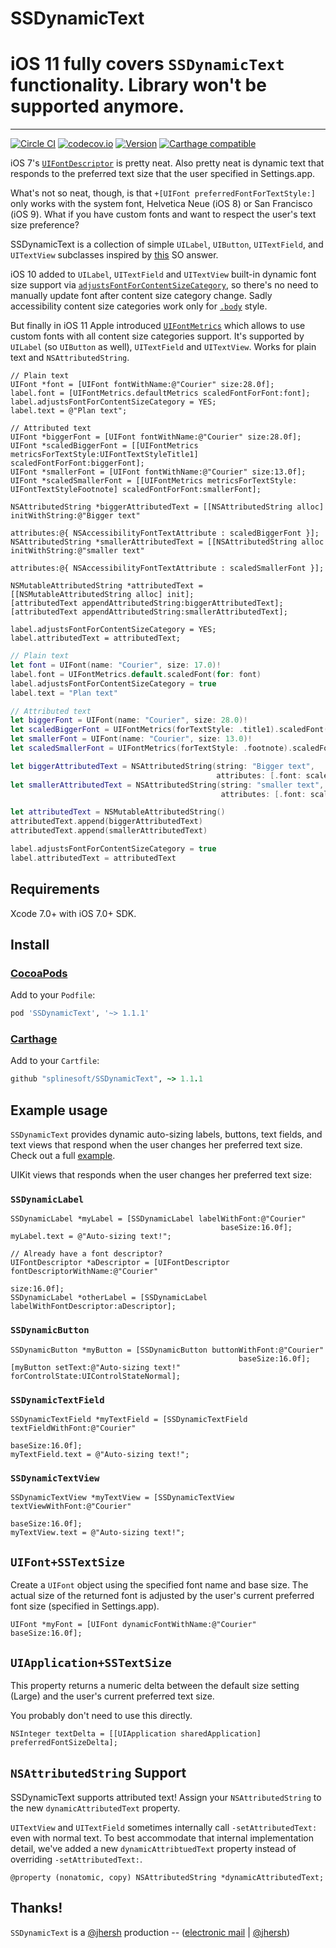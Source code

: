 SSDynamicText
=============

# iOS 11 fully covers `SSDynamicText` functionality. Library won't be supported anymore.

---

[![Circle CI](https://circleci.com/gh/splinesoft/SSDynamicText.svg?style=svg)](https://circleci.com/gh/splinesoft/SSDynamicText) [![codecov.io](http://codecov.io/github/splinesoft/SSDynamicText/coverage.svg?branch=master)](http://codecov.io/github/splinesoft/SSDynamicText?branch=master)
[![Version](https://img.shields.io/cocoapods/v/SSDynamicText.svg)](http://cocoapods.org/pods/SSDynamicText)
[![Carthage compatible](https://img.shields.io/badge/Carthage-compatible-4BC51D.svg?style=flat)](https://github.com/Carthage/Carthage)

iOS 7's [`UIFontDescriptor`](https://developer.apple.com/library/ios/documentation/UIKit/Reference/UIFontDescriptor_Class/) is pretty neat. Also pretty neat is dynamic text that responds to the preferred text size that the user specified in Settings.app.

What's not so neat, though, is that `+[UIFont preferredFontForTextStyle:]` only works with the system font, Helvetica Neue (iOS 8) or San Francisco (iOS 9). What if you have custom fonts and want to respect the user's text size preference?

SSDynamicText is a collection of simple `UILabel`, `UIButton`, `UITextField`, and `UITextView` subclasses inspired by [this](http://stackoverflow.com/questions/18758227/ios7-can-we-use-other-than-helvetica-neue-fonts-with-dynamic-type/19024944#19024944) SO answer.

iOS 10 added to `UILabel`, `UITextField` and `UITextView` built-in dynamic font size support via [`adjustsFontForContentSizeCategory`](https://developer.apple.com/documentation/uikit/uicontentsizecategoryadjusting), so there's no need to manually update font after content size category change. Sadly accessibility content size categories work only for [`.body`](https://developer.apple.com/documentation/uikit/uifonttextstyle/1616682-body) style.

But finally in iOS 11 Apple introduced  [`UIFontMetrics`](https://developer.apple.com/documentation/uikit/uifontmetrics) which allows to use custom fonts with all content size categories support.
It's supported by `UILabel` (so `UIButton` as well), `UITextField` and `UITextView`. Works for plain text and `NSAttributedString`.

```objc
// Plain text
UIFont *font = [UIFont fontWithName:@"Courier" size:28.0f];
label.font = [UIFontMetrics.defaultMetrics scaledFontForFont:font];
label.adjustsFontForContentSizeCategory = YES;
label.text = @"Plan text";

// Attributed text
UIFont *biggerFont = [UIFont fontWithName:@"Courier" size:28.0f];
UIFont *scaledBiggerFont = [[UIFontMetrics metricsForTextStyle:UIFontTextStyleTitle1] scaledFontForFont:biggerFont];
UIFont *smallerFont = [UIFont fontWithName:@"Courier" size:13.0f];
UIFont *scaledSmallerFont = [[UIFontMetrics metricsForTextStyle: UIFontTextStyleFootnote] scaledFontForFont:smallerFont];

NSAttributedString *biggerAttributedText = [[NSAttributedString alloc] initWithString:@"Bigger text"
                                                                           attributes:@{ NSAccessibilityFontTextAttribute : scaledBiggerFont }];
NSAttributedString *smallerAttributedText = [[NSAttributedString alloc initWithString:@"smaller text"
                                                                           attributes:@{ NSAccessibilityFontTextAttribute : scaledSmallerFont }];

NSMutableAttributedString *attributedText = [[NSMutableAttributedString alloc] init];
[attributedText appendAttributedString:biggerAttributedText];
[attributedText appendAttributedString:smallerAttributedText];

label.adjustsFontForContentSizeCategory = YES;
label.attributedText = attributedText;
```

```swift
// Plain text
let font = UIFont(name: "Courier", size: 17.0)!
label.font = UIFontMetrics.default.scaledFont(for: font)
label.adjustsFontForContentSizeCategory = true
label.text = "Plan text"

// Attributed text
let biggerFont = UIFont(name: "Courier", size: 28.0)!
let scaledBiggerFont = UIFontMetrics(forTextStyle: .title1).scaledFont(for: biggerFont)
let smallerFont = UIFont(name: "Courier", size: 13.0)!
let scaledSmallerFont = UIFontMetrics(forTextStyle: .footnote).scaledFont(for: smallerFont)

let biggerAttributedText = NSAttributedString(string: "Bigger text",
                                              attributes: [.font: scaledBiggerFont])
let smallerAttributedText = NSAttributedString(string: "smaller text",
                                               attributes: [.font: scaledSmallerFont])

let attributedText = NSMutableAttributedString()
attributedText.append(biggerAttributedText)
attributedText.append(smallerAttributedText)

label.adjustsFontForContentSizeCategory = true
label.attributedText = attributedText
```

## Requirements

Xcode 7.0+ with iOS 7.0+ SDK.

## Install

### [CocoaPods](http://cocoapods.org)
Add to your `Podfile`:

```ruby
pod 'SSDynamicText', '~> 1.1.1'
```

### [Carthage](https://github.com/Carthage/Carthage)
Add to your `Cartfile`:

```ruby
github "splinesoft/SSDynamicText", ~> 1.1.1
```

## Example usage

`SSDynamicText` provides dynamic auto-sizing labels, buttons, text fields, and text views that respond when the user changes her preferred text size. Check out a full [example](https://github.com/splinesoft/SSDynamicText/blob/master/Example/SSDynamicTextExample/SSViewController.m).

UIKit views that responds when the user changes her preferred text size:

### `SSDynamicLabel`

```objc
SSDynamicLabel *myLabel = [SSDynamicLabel labelWithFont:@"Courier"
                                               baseSize:16.0f];
myLabel.text = @"Auto-sizing text!";

// Already have a font descriptor?
UIFontDescriptor *aDescriptor = [UIFontDescriptor fontDescriptorWithName:@"Courier"
                                                                    size:16.0f];
SSDynamicLabel *otherLabel = [SSDynamicLabel labelWithFontDescriptor:aDescriptor];
```

### `SSDynamicButton`

```objc
SSDynamicButton *myButton = [SSDynamicButton buttonWithFont:@"Courier"
                                                   baseSize:16.0f];
[myButton setText:@"Auto-sizing text!" forControlState:UIControlStateNormal];
```

### `SSDynamicTextField`

```objc
SSDynamicTextField *myTextField = [SSDynamicTextField textFieldWithFont:@"Courier"
                                                               baseSize:16.0f];
myTextField.text = @"Auto-sizing text!";
```

### `SSDynamicTextView`

```objc
SSDynamicTextView *myTextView = [SSDynamicTextView textViewWithFont:@"Courier"
                                                           baseSize:16.0f];
myTextView.text = @"Auto-sizing text!";
```

## `UIFont+SSTextSize`

Create a `UIFont` object using the specified font name and base size.
The actual size of the returned font is adjusted by the user's current preferred font size (specified in Settings.app).

```objc
UIFont *myFont = [UIFont dynamicFontWithName:@"Courier" baseSize:16.0f];
```

## `UIApplication+SSTextSize`

This property returns a numeric delta between the default size setting (Large) and the user's current preferred text size.

You probably don't need to use this directly.

```objc
NSInteger textDelta = [[UIApplication sharedApplication] preferredFontSizeDelta];
```

## `NSAttributedString` Support

SSDynamicText supports attributed text! Assign your `NSAttributedString` to the new `dynamicAttributedText` property.

`UITextView` and `UITextField` sometimes internally call `-setAttributedText:` even with normal text. To best accommodate that internal implementation detail, we've added a new `dynamicAttribtuedText` property instead of overriding `-setAttributedText:`.

```objc
@property (nonatomic, copy) NSAttributedString *dynamicAttributedText;
```

## Thanks!

`SSDynamicText` is a [@jhersh](https://github.com/jhersh) production -- ([electronic mail](mailto:jon@her.sh) | [@jhersh](https://twitter.com/jhersh))
